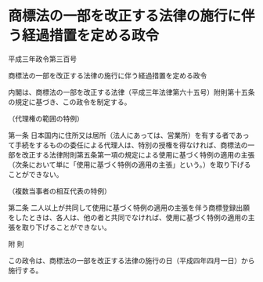 # 商標法の一部を改正する法律の施行に伴う経過措置を定める政令

平成三年政令第三百号

商標法の一部を改正する法律の施行に伴う経過措置を定める政令

内閣は、商標法の一部を改正する法律（平成三年法律第六十五号）附則第十五条の規定に基づき、この政令を制定する。

（代理権の範囲の特例）

第一条 日本国内に住所又は居所（法人にあっては、営業所）を有する者であって手続をするものの委任による代理人は、特別の授権を得なければ、商標法の一部を改正する法律附則第五条第一項の規定による使用に基づく特例の適用の主張（次条において単に「使用に基づく特例の適用の主張」という。）を取り下げることができない。

（複数当事者の相互代表の特例）

第二条 二人以上が共同して使用に基づく特例の適用の主張を伴う商標登録出願をしたときは、各人は、他の者と共同でなければ、使用に基づく特例の適用の主張を取り下げることができない。

附 則

この政令は、商標法の一部を改正する法律の施行の日（平成四年四月一日）から施行する。
